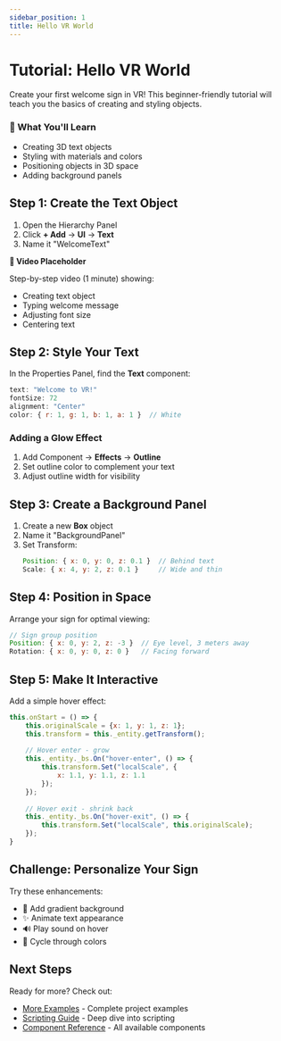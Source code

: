 ```yaml
---
sidebar_position: 1
title: Hello VR World
---
```


# Tutorial: Hello VR World

Create your first welcome sign in VR! This beginner-friendly tutorial will teach you the basics of creating and styling objects.

<div style={{
  backgroundColor: '#f0f4ff',
  border: '2px solid #667eea',
  borderRadius: '8px',
  padding: '20px',
  marginBottom: '2rem'
}}>
  <h3>🎯 What You'll Learn</h3>
  <ul>
    <li>Creating 3D text objects</li>
    <li>Styling with materials and colors</li>
    <li>Positioning objects in 3D space</li>
    <li>Adding background panels</li>
  </ul>
</div>

## Step 1: Create the Text Object

1. Open the Hierarchy Panel
2. Click **+ Add** → **UI** → **Text**
3. Name it "WelcomeText"

<div style={{
  backgroundColor: '#f0f0f0',
  border: '2px dashed #999',
  borderRadius: '8px',
  padding: '20px',
  marginTop: '2rem',
  marginBottom: '2rem'
}}>
  <div style={{textAlign: 'center', color: '#666'}}>
    <p><strong>🎥 Video Placeholder</strong></p>
    <p>Step-by-step video (1 minute) showing:</p>
    <ul style={{textAlign: 'left', maxWidth: '400px', margin: '0 auto'}}>
      <li>Creating text object</li>
      <li>Typing welcome message</li>
      <li>Adjusting font size</li>
      <li>Centering text</li>
    </ul>
  </div>
</div>

## Step 2: Style Your Text

In the Properties Panel, find the **Text** component:

```javascript
text: "Welcome to VR!"
fontSize: 72
alignment: "Center"
color: { r: 1, g: 1, b: 1, a: 1 }  // White
```

### Adding a Glow Effect

1. Add Component → **Effects** → **Outline**
2. Set outline color to complement your text
3. Adjust outline width for visibility

## Step 3: Create a Background Panel

1. Create a new **Box** object
2. Name it "BackgroundPanel"
3. Set Transform:
   ```javascript
   Position: { x: 0, y: 0, z: 0.1 }  // Behind text
   Scale: { x: 4, y: 2, z: 0.1 }     // Wide and thin
   ```

## Step 4: Position in Space

Arrange your sign for optimal viewing:

```javascript
// Sign group position
Position: { x: 0, y: 2, z: -3 }  // Eye level, 3 meters away
Rotation: { x: 0, y: 0, z: 0 }   // Facing forward
```

## Step 5: Make It Interactive

Add a simple hover effect:

```javascript
this.onStart = () => {
    this.originalScale = {x: 1, y: 1, z: 1};
    this.transform = this._entity.getTransform();
    
    // Hover enter - grow
    this._entity._bs.On("hover-enter", () => {
        this.transform.Set("localScale", {
            x: 1.1, y: 1.1, z: 1.1
        });
    });
    
    // Hover exit - shrink back
    this._entity._bs.On("hover-exit", () => {
        this.transform.Set("localScale", this.originalScale);
    });
}
```

## Challenge: Personalize Your Sign

Try these enhancements:
- 🎨 Add gradient background
- ✨ Animate text appearance
- 🔊 Play sound on hover
- 🌈 Cycle through colors

## Next Steps

Ready for more? Check out:
- [More Examples](/docs/examples/) - Complete project examples
- [Scripting Guide](/docs/scripting/) - Deep dive into scripting
- [Component Reference](/docs/entity-components/) - All available components